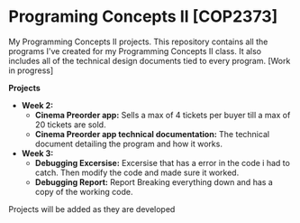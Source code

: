 # Programing Concepts II [COP2373]

My Programming Concepts II projects. This repository contains all the programs I've created for my Programming Concepts II class. It also includes all of the technical design documents tied to every program. [Work in progress]

**Projects**

* **Week 2:**
    * **Cinema Preorder app:** Sells a max of 4 tickets per buyer till a max of 20 tickets are sold.
    * **Cinema Preorder app technical documentation:** The technical document detailing the program and how it works.
* **Week 3:**
    * **Debugging Excersise:** Excersise that has a error in the code i had to catch. Then modify the code and made sure it worked.
    * **Debugging Report:** Report Breaking everything down and has a copy of the working code.

Projects will be added as they are developed
